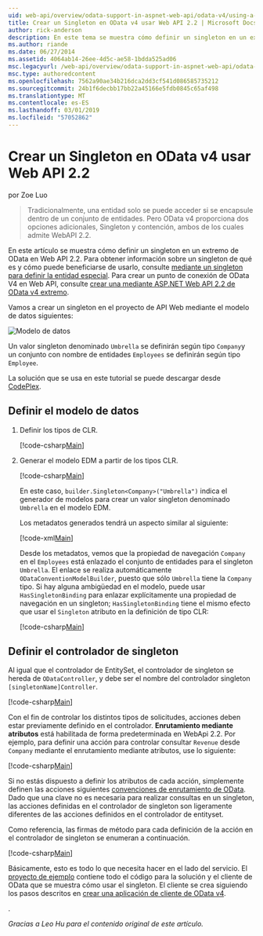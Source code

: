 ```yaml
---
uid: web-api/overview/odata-support-in-aspnet-web-api/odata-v4/using-a-singleton-in-an-odata-endpoint-in-web-api-22
title: Crear un Singleton en OData v4 usar Web API 2.2 | Microsoft Docs
author: rick-anderson
description: En este tema se muestra cómo definir un singleton en un extremo de OData en Web API 2.2.
ms.author: riande
ms.date: 06/27/2014
ms.assetid: 4064ab14-26ee-4d5c-ae58-1bdda525ad06
msc.legacyurl: /web-api/overview/odata-support-in-aspnet-web-api/odata-v4/using-a-singleton-in-an-odata-endpoint-in-web-api-22
msc.type: authoredcontent
ms.openlocfilehash: 7562a90ae34b216dca2dd3cf541d086585735212
ms.sourcegitcommit: 24b1f6decbb17bb22a45166e5fdb0845c65af498
ms.translationtype: MT
ms.contentlocale: es-ES
ms.lasthandoff: 03/01/2019
ms.locfileid: "57052862"
---
```

<a name="create-a-singleton-in-odata-v4-using-web-api-22"></a>Crear un Singleton en OData v4 usar Web API 2.2
====================
por Zoe Luo

> Tradicionalmente, una entidad solo se puede acceder si se encapsule dentro de un conjunto de entidades. Pero OData v4 proporciona dos opciones adicionales, Singleton y contención, ambos de los cuales admite WebAPI 2.2.


En este artículo se muestra cómo definir un singleton en un extremo de OData en Web API 2.2. Para obtener información sobre un singleton de qué es y cómo puede beneficiarse de usarlo, consulte [mediante un singleton para definir la entidad especial](https://blogs.msdn.com/b/odatateam/archive/2014/03/05/use-singleton-to-define-your-special-entity.aspx). Para crear un punto de conexión de OData V4 en Web API, consulte [crear una mediante ASP.NET Web API 2.2 de OData v4 extremo](create-an-odata-v4-endpoint.md). 

Vamos a crear un singleton en el proyecto de API Web mediante el modelo de datos siguientes:

![Modelo de datos](using-a-singleton-in-an-odata-endpoint-in-web-api-22/_static/image1.png)

Un valor singleton denominado `Umbrella` se definirán según tipo `Company`y un conjunto con nombre de entidades `Employees` se definirán según tipo `Employee`.

La solución que se usa en este tutorial se puede descargar desde [CodePlex](http://aspnet.codeplex.com/sourcecontrol/latest#Samples/WebApi/OData/v4/ODataSingletonSample/).

## <a name="define-the-data-model"></a>Definir el modelo de datos

1. Definir los tipos de CLR.

    [!code-csharp[Main](using-a-singleton-in-an-odata-endpoint-in-web-api-22/samples/sample1.cs)]
2. Generar el modelo EDM a partir de los tipos CLR.

    [!code-csharp[Main](using-a-singleton-in-an-odata-endpoint-in-web-api-22/samples/sample2.cs)]

    En este caso, `builder.Singleton<Company>("Umbrella")` indica el generador de modelos para crear un valor singleton denominado `Umbrella` en el modelo EDM.

    Los metadatos generados tendrá un aspecto similar al siguiente:

    [!code-xml[Main](using-a-singleton-in-an-odata-endpoint-in-web-api-22/samples/sample3.xml)]

    Desde los metadatos, vemos que la propiedad de navegación `Company` en el `Employees` está enlazado el conjunto de entidades para el singleton `Umbrella`. El enlace se realiza automáticamente `ODataConventionModelBuilder`, puesto que sólo `Umbrella` tiene la `Company` tipo. Si hay alguna ambigüedad en el modelo, puede usar `HasSingletonBinding` para enlazar explícitamente una propiedad de navegación en un singleton; `HasSingletonBinding` tiene el mismo efecto que usar el `Singleton` atributo en la definición de tipo CLR:

    [!code-csharp[Main](using-a-singleton-in-an-odata-endpoint-in-web-api-22/samples/sample4.cs)]

## <a name="define-the-singleton-controller"></a>Definir el controlador de singleton

Al igual que el controlador de EntitySet, el controlador de singleton se hereda de `ODataController`, y debe ser el nombre del controlador singleton `[singletonName]Controller`.

[!code-csharp[Main](using-a-singleton-in-an-odata-endpoint-in-web-api-22/samples/sample5.cs)]

Con el fin de controlar los distintos tipos de solicitudes, acciones deben estar previamente definido en el controlador. **Enrutamiento mediante atributos** está habilitada de forma predeterminada en WebApi 2.2. Por ejemplo, para definir una acción para controlar consultar `Revenue` desde `Company` mediante el enrutamiento mediante atributos, use lo siguiente:

[!code-csharp[Main](using-a-singleton-in-an-odata-endpoint-in-web-api-22/samples/sample6.cs)]

Si no estás dispuesto a definir los atributos de cada acción, simplemente definen las acciones siguientes [convenciones de enrutamiento de OData](../odata-routing-conventions.md). Dado que una clave no es necesaria para realizar consultas en un singleton, las acciones definidas en el controlador de singleton son ligeramente diferentes de las acciones definidos en el controlador de entityset.

Como referencia, las firmas de método para cada definición de la acción en el controlador de singleton se enumeran a continuación.

[!code-csharp[Main](using-a-singleton-in-an-odata-endpoint-in-web-api-22/samples/sample7.cs)]

Básicamente, esto es todo lo que necesita hacer en el lado del servicio. El [proyecto de ejemplo](http://aspnet.codeplex.com/sourcecontrol/latest#Samples/WebApi/OData/v4/ODataSingletonSample/) contiene todo el código para la solución y el cliente de OData que se muestra cómo usar el singleton. El cliente se crea siguiendo los pasos descritos en [crear una aplicación de cliente de OData v4](create-an-odata-v4-client-app.md).

. 

*Gracias a Leo Hu para el contenido original de este artículo.*
